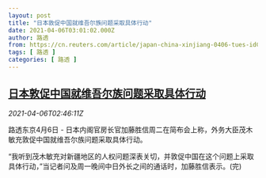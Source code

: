```yaml
---
layout: post
title: "日本敦促中国就维吾尔族问题采取具体行动"
date: 2021-04-06T03:01:02.000Z
author: 路透
from: https://cn.reuters.com/article/japan-china-xinjiang-0406-tues-idCNKBS2BT07A
tags: [ 路透 ]
categories: [ 路透 ]
---
```

<!--1617678062000-->
[日本敦促中国就维吾尔族问题采取具体行动](https://cn.reuters.com/article/japan-china-xinjiang-0406-tues-idCNKBS2BT07A)
------

<div>
<div><i>2021-04-06T02:46:11Z</i></div><p>路透东京4月6日 - 日本内阁官房长官加藤胜信周二在简布会上称，外务大臣茂木敏充敦促中国就维吾尔族问题采取具体行动。</p><p>“我听到茂木敏充对新疆地区的人权问题深表关切，并敦促中国在这个问题上采取具体行动，”当记者问及周一晚间中日外长之间的通话时，加藤胜信表示。(完)</p>
</div>
